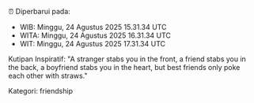 ⏰ Diperbarui pada:
- WIB: Minggu, 24 Agustus 2025 15.31.34 UTC
- WITA: Minggu, 24 Agustus 2025 16.31.34 UTC
- WIT: Minggu, 24 Agustus 2025 17.31.34 UTC

Kutipan Inspiratif:
"A stranger stabs you in the front, a friend stabs you in the back, a boyfriend stabs you in the heart, but best friends only poke each other with straws."


Kategori: friendship

